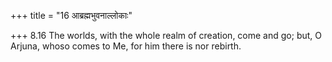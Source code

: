 +++
title = "16 आब्रह्मभुवनाल्लोकाः"

+++
8.16 The worlds, with the whole realm of creation, come and go; but, O
Arjuna, whoso comes to Me, for him there is nor rebirth.
